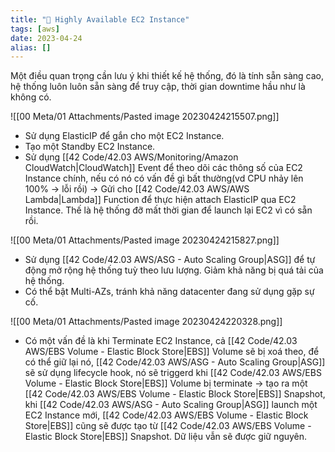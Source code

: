 ```yaml
---
title: "🌱 Highly Available EC2 Instance"
tags: [aws]
date: 2023-04-24
alias: []
---
```


Một điều quan trọng cần lưu ý khi thiết kế hệ thống, đó là tính sẵn sàng cao, hệ thống luôn luôn sẵn sàng để truy cập, thời gian downtime hầu như là không có.

![[00 Meta/01 Attachments/Pasted image 20230424215507.png]]
- Sử dụng ElasticIP để gắn cho một EC2 Instance.
- Tạo một Standby EC2 Instance.
- Sử dụng [[42 Code/42.03 AWS/Monitoring/Amazon CloudWatch|CloudWatch]] Event để theo dõi các thông số của EC2 Instance chính, nếu có nó có vấn đề gì bất thường(vd CPU nhảy lên 100% -> lỗi rồi) -> Gửi cho [[42 Code/42.03 AWS/AWS Lambda|Lambda]] Function để thực hiện attach ElasticIP qua EC2 Instance. Thế là hệ thống đỡ mất thời gian để launch lại EC2 vì có sẵn rồi.

![[00 Meta/01 Attachments/Pasted image 20230424215827.png]]
- Sử dụng [[42 Code/42.03 AWS/ASG - Auto Scaling Group|ASG]] để tự động mở rộng hệ thống tuỳ theo lưu lượng. Giảm khả năng bị quá tải của hệ thống.
- Có thể bật Multi-AZs, tránh khả năng datacenter đang sử dụng gặp sự cố.

![[00 Meta/01 Attachments/Pasted image 20230424220328.png]]
- Có một vấn đề là khi Terminate EC2 Instance, cả [[42 Code/42.03 AWS/EBS Volume - Elastic Block Store|EBS]] Volume sẽ bị xoá theo, để có thể giữ lại nó, [[42 Code/42.03 AWS/ASG - Auto Scaling Group|ASG]] sẽ sử dụng lifecycle hook, nó sẽ triggerd khi [[42 Code/42.03 AWS/EBS Volume - Elastic Block Store|EBS]] Volume bị terminate -> tạo ra một [[42 Code/42.03 AWS/EBS Volume - Elastic Block Store|EBS]] Snapshot, khi [[42 Code/42.03 AWS/ASG - Auto Scaling Group|ASG]] launch một EC2 Instance mới, [[42 Code/42.03 AWS/EBS Volume - Elastic Block Store|EBS]] cũng sẽ được tạo từ [[42 Code/42.03 AWS/EBS Volume - Elastic Block Store|EBS]] Snapshot. Dữ liệu vẫn sẽ được giữ nguyên.
